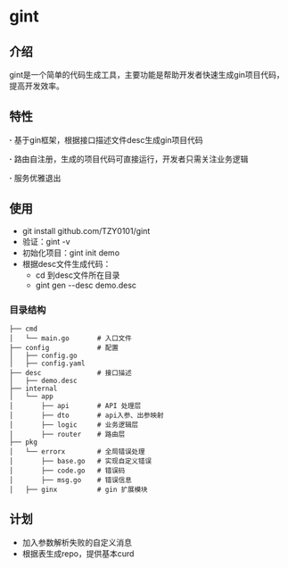 # gint
## 介绍
gint是一个简单的代码生成工具，主要功能是帮助开发者快速生成gin项目代码，提高开发效率。
## 特性
**·** 基于gin框架，根据接口描述文件desc生成gin项目代码

**·** 路由自注册，生成的项目代码可直接运行，开发者只需关注业务逻辑

**·** 服务优雅退出

## 使用
- git install github.com/TZY0101/gint
- 验证：gint -v
- 初始化项目：gint init demo
- 根据desc文件生成代码：
  - cd 到desc文件所在目录
  - gint gen --desc demo.desc

### 目录结构
```text
├── cmd
│   └── main.go       # 入口文件
├── config            # 配置
│   ├── config.go        
│   ├── config.yaml       
├── desc              # 接口描述
│   ├── demo.desc       
├── internal
│   └── app
│       ├── api       # API 处理层
│       ├── dto       # api入参、出参映射
│       ├── logic     # 业务逻辑层
│       ├── router    # 路由层
├── pkg
│   └── errorx        # 全局错误处理
│       ├── base.go   # 实现自定义错误
│       ├── code.go   # 错误码
│       ├── msg.go    # 错误信息
│   ├── ginx          # gin 扩展模块
```

## 计划
- 加入参数解析失败的自定义消息
- 根据表生成repo，提供基本curd